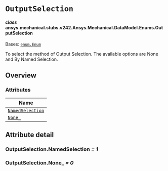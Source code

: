 # `OutputSelection`



#### *class* ansys.mechanical.stubs.v242.Ansys.Mechanical.DataModel.Enums.OutputSelection

Bases: [`enum.Enum`](https://docs.python.org/3/library/enum.html#enum.Enum)

To select the method of Output Selection. The available options are None and By Named Selection.

<!-- !! processed by numpydoc !! -->

<a id="overview"></a>

## Overview

### Attributes

| Name |
| ------------------------------------------------------- |
| [`NamedSelection`](#OutputSelection.NamedSelection) |
| [`None_`](#OutputSelection.None_) |

<a id="attribute-detail"></a>

## Attribute detail

<a id="OutputSelection.NamedSelection"></a>

### OutputSelection.NamedSelection *= 1*

<a id="OutputSelection.None_"></a>

### OutputSelection.None_ *= 0*


